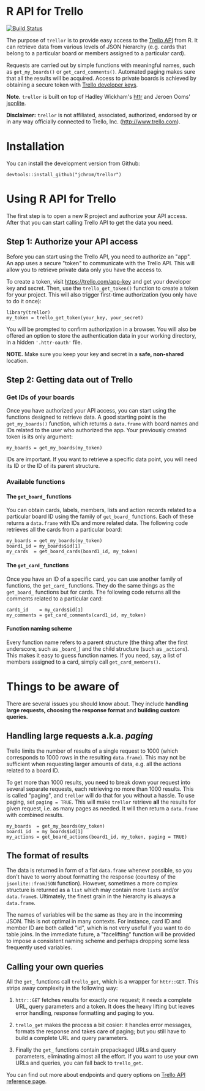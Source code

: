 # R API for Trello

[![Build Status](https://travis-ci.org/jchrom/trellor.svg?branch=master)](https://travis-ci.org/jchrom/trellor)

The purpose of `trellor` is to provide easy access to the [Trello API](https://developers.trello.com/) from R. It can retrieve data from various levels of JSON hierarchy (e.g. cards that belong to a particular board or members assigned to a particular card).

Requests are carried out by simple functions with meaningful names, such as `get_my_boards()` or `get_card_comments()`. Automated paging makes sure that all the results will be acquired. Access to private boards is achieved by obtaining a secure token with [Trello developer keys](https://trello.com/app-key).

**Note.** `trellor` is built on top of Hadley Wickham's [httr](https://cran.r-project.org/web/packages/httr/index.html) and Jeroen Ooms' [jsonlite](https://cran.r-project.org/web/packages/jsonlite/index.html).

**Disclaimer:** `trellor` is not affiliated, associated, authorized, endorsed by or in any way officially connected to Trello, Inc. (<http://www.trello.com>).

# Installation

You can install the development version from Github:

```{r, eval=FALSE, include=TRUE}
devtools::install_github("jchrom/trellor")
```

# Using R API for Trello

The first step is to open a new R project and authorize your API access. After that you can start calling Trello API to get the data you need.

## Step 1: Authorize your API access

Before you can start using the Trello API, you need to authorize an "app". An app uses a secure "token" to communicate with the Trello API. This will allow you to retrieve private data only you have the access to.

To create a token, visit <https://trello.com/app-key> and get your developer key and secret. Then, use the `trello_get_token()` function to create a token for your project. This will also trigger first-time authorization (you only have to do it once):

```{r, eval=FALSE, include=TRUE}
library(trellor)
my_token = trello_get_token(your_key, your_secret)
```

You will be prompted to confirm authorization in a browser. You will also be offered an option to store the authentication data in your working directory, in a hidden `'.httr-oauth'` file.

**NOTE.** Make sure you keep your key and secret in a **safe, non-shared** location.

## Step 2: Getting data out of Trello

### Get IDs of your boards

Once you have authorized your API access, you can start using the functions designed to retrieve data. A good starting point is the `get_my_boards()` function, which returns a `data.frame` with board names and IDs related to the user who authorized the app. Your previously created token is its only argument:

```{r, eval=FALSE, include=TRUE}
my_boards = get_my_boards(my_token)
```

IDs are important. If you want to retrieve a specific data point, you will need its ID or the ID of its parent structure.

### Available functions

#### The `get_board_` functions

You can obtain cards, labels, members, lists and action records related to a particular board ID using the family of `get_board_` functions. Each of these returns a `data.frame` with IDs and more related data. The following code retrieves all the cards from a particular board:

```{r, eval=FALSE, include=TRUE}
my_boards = get_my_boards(my_token)
board1_id = my_boards$id[1]
my_cards  = get_board_cards(board1_id, my_token)
```

#### The `get_card_` functions

Once you have an ID of a specific card, you can use another family of functions, the `get_card_` functions. They do the same things as the `get_board_` functions but for cards. The following code returns all the comments related to a particular card:

```{r, eval=FALSE, include=TRUE}
card1_id    = my_cards$id[1]
my_comments = get_card_comments(card1_id, my_token)
```

#### Function naming scheme

Every function name refers to a parent structure (the thing after the first underscore, such as `_board_`) and the child structure (such as `_actions`). This makes it easy to guess function names. If you need, say, a list of members assigned to a card, simply call `get_card_members()`.

# Things to be aware of

There are several issues you should know about. They include **handling large requests, choosing the response format** and **building custom queries.**

## Handling large requests a.k.a. *paging*

Trello limits the number of results of a single request to 1000 (which corresponds to 1000 rows in the resulting `data.frame`). This may not be sufficient when requesting larger amounts of data, e.g. all the actions related to a board ID.

To get more than 1000 results, you need to break down your request into several separate requests, each retrieving no more than 1000 results. This is called "paging", and `trellor` will do that for you without a hassle. To use paging, set `paging = TRUE`. This will make `trellor` retrieve **all** the results for given request, i.e. as many pages as needed. It will then return a `data.frame` with combined results.

```{r, eval=FALSE, include=TRUE}
my_boards  = get_my_boards(my_token)
board1_id  = my_boards$id[1]
my_actions = get_board_actions(board1_id, my_token, paging = TRUE)
```

## The format of results

The data is returned in form of a flat `data.frame` whenevr possible, so you don't have to worry about formatting the response (courtesy of the `jsonlite::fromJSON` function). However, sometimes a more complex structure is returned as a `list` which may contain more `list`s and/or `data.frame`s. Ultimately, the finest grain in the hierarchy is always a `data.frame`.

The names of variables will be the same as they are in the incomming JSON. This is not optimal in many contexts. For instance, card ID and member ID are both called "id", which is not very useful if you want to do table joins. In the immediate future, a "facelifting" function will be provided to impose a consistent naming scheme and perhaps dropping some less frequently used variables.

## Calling your own queries

All the `get_` functions call `trello_get`, which is a wrapper for `httr::GET`. This strips away complexity in the following way:

1. `httr::GET` fetches results for exactly one request; it needs a complete URL, query parameters and a token. It does the heavy lifting but leaves error handling, response formatting and paging to you.

2. `trello_get` makes the process a bit cosier: it handles error messages, formats the response and takes care of paging; but you still have to build a complete URL and query parameters.

3. Finally the `get_` functions contain prepackaged URLs and query parameters, eliminating almost all the effort. If you want to use your own URLs and queries, you can fall back to `trello_get`.

You can find out more about endpoints and query options on [Trello API reference page](https://developers.trello.com/advanced-reference).

